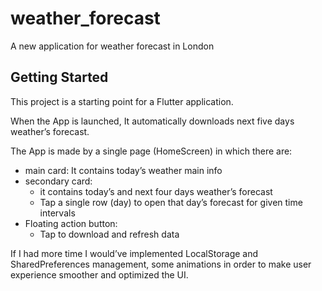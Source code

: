# weather_forecast

A new application for weather forecast in London

## Getting Started

This project is a starting point for a Flutter application.

When the App is launched, It automatically downloads next five days weather’s forecast.

The App is made by a single page (HomeScreen) in which there are:
- main card:
	It contains today’s weather main info
- secondary card:
	- it contains today’s and next four days weather’s forecast
	- Tap a single row (day) to open that day’s forecast for given time intervals
- Floating action button:
	- Tap to download and refresh data

If I had more time I would’ve implemented LocalStorage and SharedPreferences management,
 some animations in order to make user experience smoother and optimized the UI.